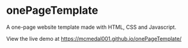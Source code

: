 # onePageTemplate
A one-page website template made with HTML, CSS and Javascript.

View the live demo at https://mcmedal001.github.io/onePageTemplate/
